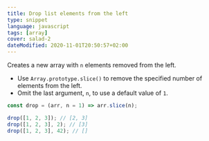```yaml
---
title: Drop list elements from the left
type: snippet
language: javascript
tags: [array]
cover: salad-2
dateModified: 2020-11-01T20:50:57+02:00
---
```


Creates a new array with `n` elements removed from the left.

- Use `Array.prototype.slice()` to remove the specified number of elements from the left.
- Omit the last argument, `n`, to use a default value of `1`.

```js
const drop = (arr, n = 1) => arr.slice(n);
```

```js
drop([1, 2, 3]); // [2, 3]
drop([1, 2, 3], 2); // [3]
drop([1, 2, 3], 42); // []
```
